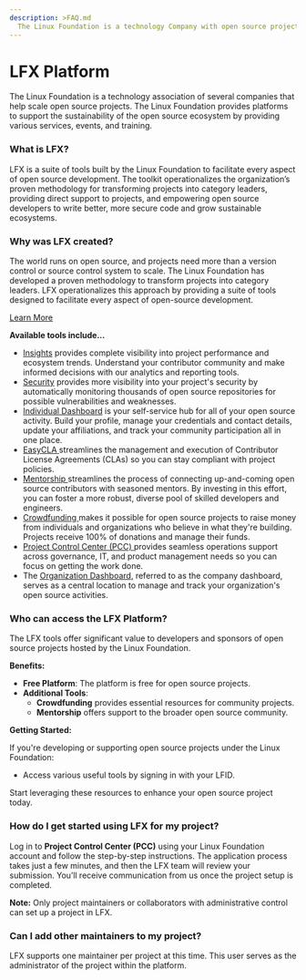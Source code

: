 ```yaml
---
description: >FAQ.md
  The Linux Foundation is a technology Company with open source projects.
---
```


# LFX Platform

The Linux Foundation is a technology association of several companies that help scale open source projects. The Linux Foundation provides platforms to support the sustainability of the open source ecosystem by providing various services, events, and training.

### What is LFX? <a href="#communitybridgefaqs-whatiscommunitybridge" id="communitybridgefaqs-whatiscommunitybridge"></a>

LFX is a suite of tools built by the Linux Foundation to facilitate every aspect of open source development. The toolkit operationalizes the organization’s proven methodology for transforming projects into category leaders, providing direct support to projects, and empowering open source developers to write better, more secure code and grow sustainable ecosystems.

### Why was LFX created? <a href="#communitybridgefaqs-whywascommunitybridgecreated" id="communitybridgefaqs-whywascommunitybridgecreated"></a>

The world runs on open source, and projects need more than a version control or source control system to scale. The Linux Foundation has developed a proven methodology to transform projects into category leaders. LFX operationalizes this approach by providing a suite of tools designed to facilitate every aspect of open-source development.

[Learn More](https://lfx.linuxfoundation.org/)

**Available tools include...**

* [Insights](https://insights.linuxfoundation.org/docs/introduction/what-is-insights/) provides complete visibility into project performance and ecosystem trends. Understand your contributor community and make informed decisions with our analytics and reporting tools.
* [Security](security) provides more visibility into your project's security by automatically monitoring thousands of open source repositories for possible vulnerabilities and weaknesses.
* [Individual Dashboard](my-profile) is your self-service hub for all of your open source activity. Build your profile, manage your credentials and contact details, update your affiliations, and track your community participation all in one place.
* [EasyCLA ](easycla)streamlines the management and execution of Contributor License Agreements (CLAs) so you can stay compliant with project policies.
* [Mentorship ](mentorship)streamlines the process of connecting up-and-coming open source contributors with seasoned mentors. By investing in this effort,  you can foster a more robust, diverse pool of skilled developers and engineers.
* [Crowdfunding ](crowdfunding)makes it possible for open source projects to raise money from individuals and organizations who believe in what they're building. Projects receive 100% of donations and manage their funds.
* [Project Control Center (PCC) ](project-control-center)provides seamless operations support across governance, IT, and product management needs so you can focus on getting the work done.
* The [Organization Dashboard,](organization-dashboard) referred to as the company dashboard, serves as a central location to manage and track your organization's open source activities.&#x20;

### Who can access the LFX Platform? <a href="#communitybridgefaqs-whocanaccesscommunitybridge" id="communitybridgefaqs-whocanaccesscommunitybridge"></a>

The LFX tools offer significant value to developers and sponsors of open source projects hosted by the Linux Foundation.

**Benefits:**

* **Free Platform**: The platform is free for open source projects.
* **Additional Tools**:
  * **Crowdfunding** provides essential resources for community projects.
  * **Mentorship** offers support to the broader open source community.

**Getting Started:**

If you're developing or supporting open source projects under the Linux Foundation:

* Access various useful tools by signing in with your LFID.

Start leveraging these resources to enhance your open source project today.

### How do I get started using LFX for my project? <a href="#communitybridgefaqs-howdoisubmitmyprojecttocommunitybridge" id="communitybridgefaqs-howdoisubmitmyprojecttocommunitybridge"></a>

Log in to **Project Control Center (PCC)** using your Linux Foundation account and follow the step-by-step instructions. The application process takes just a few minutes, and then the LFX team will review your submission. You’ll receive communication from us once the project setup is completed.

**Note:** Only project maintainers or collaborators with administrative control can set up a project in LFX.

### Can I add other maintainers to my project? <a href="#communitybridgefaqs-caniaddothermaintainersonmyproject" id="communitybridgefaqs-caniaddothermaintainersonmyproject"></a>

LFX supports one maintainer per project at this time. This user serves as the administrator of the project within the platform.
